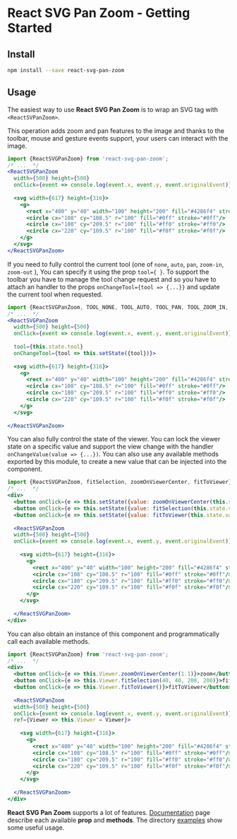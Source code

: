# React SVG Pan Zoom - Getting Started

## Install
```sh
npm install --save react-svg-pan-zoom
```

## Usage
The easiest way to use **React SVG Pan Zoom** is to wrap an SVG tag with `<ReactSVPanZoom>`. 

This operation adds zoom and pan features to the image and thanks to the toolbar, mouse and gesture events support,
 your users can interact with the image.
```jsx harmony
import {ReactSVGPanZoom} from 'react-svg-pan-zoom';
/* ...  */
<ReactSVGPanZoom
  width={500} height={500}
  onClick={event => console.log(event.x, event.y, event.originalEvent)}>
  
  <svg width={617} height={316}>
    <g>
      <rect x="400" y="40" width="100" height="200" fill="#4286f4" stroke="#f4f142"/>
      <circle cx="108" cy="108.5" r="100" fill="#0ff" stroke="#0ff"/>
      <circle cx="180" cy="209.5" r="100" fill="#ff0" stroke="#ff0"/>
      <circle cx="220" cy="109.5" r="100" fill="#f0f" stroke="#f0f"/>
    </g>
  </svg>  
</ReactSVGPanZoom>

```

If you need to fully control the current tool (one of `none`, `auto`, `pan`, `zoom-in`, `zoom-out` ), You can specify it using the prop `tool={ }`.
 To support the toolbar you have to manage the tool change request and so you have to attach an handler to 
 the props `onChangeTool={tool => {...}}` and update the current tool when requested.
```jsx harmony
import {ReactSVGPanZoom, TOOL_NONE, TOOL_AUTO, TOOL_PAN, TOOL_ZOOM_IN, TOOL_ZOOM_OUT} from 'react-svg-pan-zoom';
/* ...  */
<ReactSVGPanZoom
  width={500} height={500}
  onClick={event => console.log(event.x, event.y, event.originalEvent)}
  
  tool={this.state.tool}
  onChangeTool={tool => this.setState({tool})}>
  
  <svg width={617} height={316}>
    <g>
      <rect x="400" y="40" width="100" height="200" fill="#4286f4" stroke="#f4f142"/>
      <circle cx="108" cy="108.5" r="100" fill="#0ff" stroke="#0ff"/>
      <circle cx="180" cy="209.5" r="100" fill="#ff0" stroke="#ff0"/>
      <circle cx="220" cy="109.5" r="100" fill="#f0f" stroke="#f0f"/>
    </g>
  </svg>
  
</ReactSVGPanZoom>

```

You can also fully control the state of the viewer. You can lock the viewer state on a specific value and 
support the view change with the handler `onChangeValue(value => {...})`.
You can also use any available methods exported by this module, to create a new value that can be injected into the component.
```jsx harmony
import {ReactSVGPanZoom, fitSelection, zoomOnViewerCenter, fitToViewer} from 'react-svg-pan-zoom';
/* ...  */
<div>
  <button onClick={e => this.setState({value: zoomOnViewerCenter(this.state.value, 1.1)}) }>zoom</button>
  <button onClick={e => this.setState({value: fitSelection(this.state.value, 40, 40, 200, 200)})}>fitSelection</button>
  <button onClick={e => this.setState({value: fitToViewer(this.state.value)})}>fitToViewer</button>
  
  <ReactSVGPanZoom
  width={500} height={500}
  onClick={event => console.log(event.x, event.y, event.originalEvent)}>
  
    <svg width={617} height={316}>
      <g>
        <rect x="400" y="40" width="100" height="200" fill="#4286f4" stroke="#f4f142"/>
        <circle cx="108" cy="108.5" r="100" fill="#0ff" stroke="#0ff"/>
        <circle cx="180" cy="209.5" r="100" fill="#ff0" stroke="#ff0"/>
        <circle cx="220" cy="109.5" r="100" fill="#f0f" stroke="#f0f"/>
      </g>
    </svg>
  
  </ReactSVGPanZoom>
</div>

``` 

You can also obtain an instance of this component and programmatically call each available methods.
```jsx harmony
import {ReactSVGPanZoom} from 'react-svg-pan-zoom';
/* ...  */
<div>
  <button onClick={e => this.Viewer.zoomOnViewerCenter(1.1)}>zoom</button> 
  <button onClick={e => this.Viewer.fitSelection(40, 40, 200, 200)}>fitSelection</button>
  <button onClick={e => this.Viewer.fitToViewer()}>fitToViewer</button>
  
  <ReactSVGPanZoom
  width={500} height={500}
  onClick={event => console.log(event.x, event.y, event.originalEvent)}
  ref={Viewer => this.Viewer = Viewer}>
    
    <svg width={617} height={316}>
      <g>
        <rect x="400" y="40" width="100" height="200" fill="#4286f4" stroke="#f4f142"/>
        <circle cx="108" cy="108.5" r="100" fill="#0ff" stroke="#0ff"/>
        <circle cx="180" cy="209.5" r="100" fill="#ff0" stroke="#ff0"/>
        <circle cx="220" cy="109.5" r="100" fill="#f0f" stroke="#f0f"/>
      </g>
    </svg>
  
  </ReactSVGPanZoom>
</div>
``` 

**React SVG Pan Zoom** supports a lot of features. [Documentation](./documentation.md) page describe each available **prop** and **methods**. 
The directory [examples](../examples) show some useful usage.

